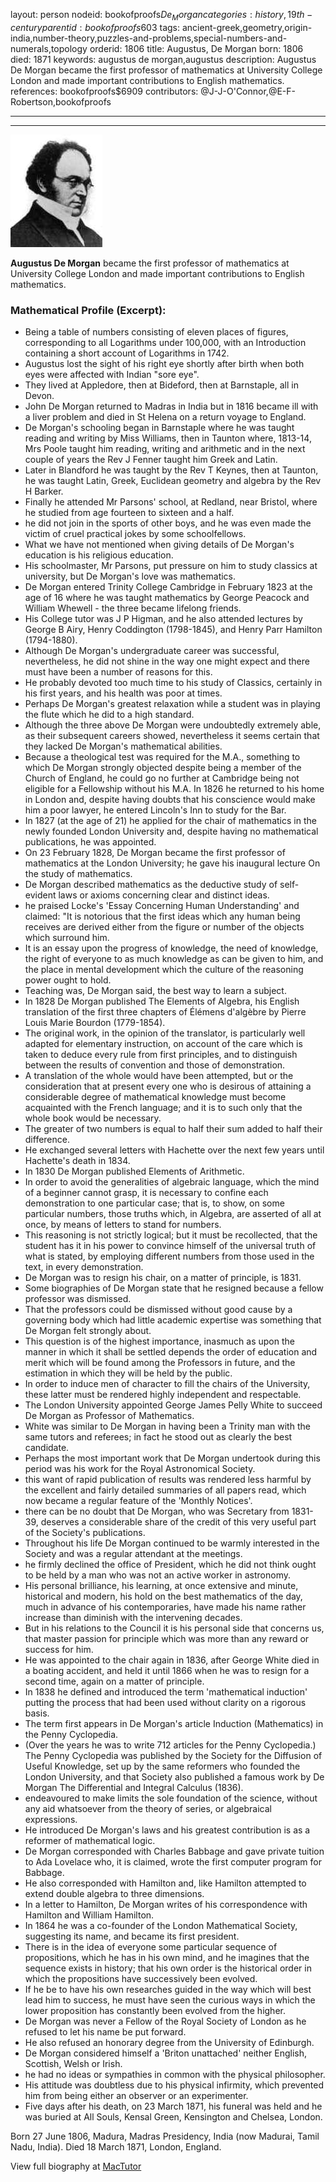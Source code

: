 layout: person
nodeid: bookofproofs$De_Morgan
categories: history,19th-century
parentid: bookofproofs$603
tags: ancient-greek,geometry,origin-india,number-theory,puzzles-and-problems,special-numbers-and-numerals,topology
orderid: 1806
title: Augustus, De Morgan
born: 1806
died: 1871
keywords: augustus de morgan,augustus
description: Augustus De Morgan became the first professor of mathematics at University College London and made important contributions to English mathematics.
references: bookofproofs$6909
contributors: @J-J-O'Connor,@E-F-Robertson,bookofproofs

---



---

![De_Morgan.jpg](https://github.com/bookofproofs/bookofproofs.github.io/blob/main/_sources/_assets/images/portraits/De_Morgan.jpg?raw=true)

**Augustus De Morgan** became the first professor of mathematics at University College London and made important contributions to English mathematics.

### Mathematical Profile (Excerpt):
* Being a table of numbers consisting of eleven places of figures, corresponding to all Logarithms under 100,000, with an Introduction containing a short account of Logarithms in 1742.
* Augustus lost the sight of his right eye shortly after birth when both eyes were affected with Indian "sore eye".
* They lived at Appledore, then at Bideford, then at Barnstaple, all in Devon.
* John De Morgan returned to Madras in India but in 1816 became ill with a liver problem and died in St Helena on a return voyage to England.
* De Morgan's schooling began in Barnstaple where he was taught reading and writing by Miss Williams, then in Taunton where, 1813-14, Mrs Poole taught him reading, writing and arithmetic and in the next couple of years the Rev J Fenner taught him Greek and Latin.
* Later in Blandford he was taught by the Rev T Keynes, then at Taunton, he was taught Latin, Greek, Euclidean geometry and algebra by the Rev H Barker.
* Finally he attended Mr Parsons' school, at Redland, near Bristol, where he studied from age fourteen to sixteen and a half.
* he did not join in the sports of other boys, and he was even made the victim of cruel practical jokes by some schoolfellows.
* What we have not mentioned when giving details of De Morgan's education is his religious education.
* His schoolmaster, Mr Parsons, put pressure on him to study classics at university, but De Morgan's love was mathematics.
* De Morgan entered Trinity College Cambridge in February 1823 at the age of 16 where he was taught mathematics by George Peacock and William Whewell - the three became lifelong friends.
* His College tutor was J P Higman, and he also attended lectures by George B Airy, Henry Coddington (1798-1845), and Henry Parr Hamilton (1794-1880).
* Although De Morgan's undergraduate career was successful, nevertheless, he did not shine in the way one might expect and there must have been a number of reasons for this.
* He probably devoted too much time to his study of Classics, certainly in his first years, and his health was poor at times.
* Perhaps De Morgan's greatest relaxation while a student was in playing the flute which he did to a high standard.
* Although the three above De Morgan were undoubtedly extremely able, as their subsequent careers showed, nevertheless it seems certain that they lacked De Morgan's mathematical abilities.
* Because a theological test was required for the M.A., something to which De Morgan strongly objected despite being a member of the Church of England, he could go no further at Cambridge being not eligible for a Fellowship without his M.A. In 1826 he returned to his home in London and, despite having doubts that his conscience would make him a poor lawyer, he entered Lincoln's Inn to study for the Bar.
* In 1827 (at the age of 21) he applied for the chair of mathematics in the newly founded London University and, despite having no mathematical publications, he was appointed.
* On 23 February 1828, De Morgan became the first professor of mathematics at the London University; he gave his inaugural lecture On the study of mathematics.
* De Morgan described mathematics as the deductive study of self-evident laws or axioms concerning clear and distinct ideas.
* he praised Locke's 'Essay Concerning Human Understanding' and claimed: "It is notorious that the first ideas which any human being receives are derived either from the figure or number of the objects which surround him.
* It is an essay upon the progress of knowledge, the need of knowledge, the right of everyone to as much knowledge as can be given to him, and the place in mental development which the culture of the reasoning power ought to hold.
* Teaching was, De Morgan said, the best way to learn a subject.
* In 1828 De Morgan published The Elements of Algebra, his English translation of the first three chapters of Élémens d'algèbre by Pierre Louis Marie Bourdon (1779-1854).
* The original work, in the opinion of the translator, is particularly well adapted for elementary instruction, on account of the care which is taken to deduce every rule from first principles, and to distinguish between the results of convention and those of demonstration.
* A translation of the whole would have been attempted, but or the consideration that at present every one who is desirous of attaining a considerable degree of mathematical knowledge must become acquainted with the French language; and it is to such only that the whole book would be necessary.
* The greater of two numbers is equal to half their sum added to half their difference.
* He exchanged several letters with Hachette over the next few years until Hachette's death in 1834.
* In 1830 De Morgan published Elements of Arithmetic.
* In order to avoid the generalities of algebraic language, which the mind of a beginner cannot grasp, it is necessary to confine each demonstration to one particular case; that is, to show, on some particular numbers, those truths which, in Algebra, are asserted of all at once, by means of letters to stand for numbers.
* This reasoning is not strictly logical; but it must be recollected, that the student has it in his power to convince himself of the universal truth of what is stated, by employing different numbers from those used in the text, in every demonstration.
* De Morgan was to resign his chair, on a matter of principle, is 1831.
* Some biographies of De Morgan state that he resigned because a fellow professor was dismissed.
* That the professors could be dismissed without good cause by a governing body which had little academic expertise was something that De Morgan felt strongly about.
* This question is of the highest importance, inasmuch as upon the manner in which it shall be settled depends the order of education and merit which will be found among the Professors in future, and the estimation in which they will be held by the public.
* In order to induce men of character to fill the chairs of the University, these latter must be rendered highly independent and respectable.
* The London University appointed George James Pelly White to succeed De Morgan as Professor of Mathematics.
* White was similar to De Morgan in having been a Trinity man with the same tutors and referees; in fact he stood out as clearly the best candidate.
* Perhaps the most important work that De Morgan undertook during this period was his work for the Royal Astronomical Society.
* this want of rapid publication of results was rendered less harmful by the excellent and fairly detailed summaries of all papers read, which now became a regular feature of the 'Monthly Notices'.
* there can be no doubt that De Morgan, who was Secretary from 1831-39, deserves a considerable share of the credit of this very useful part of the Society's publications.
* Throughout his life De Morgan continued to be warmly interested in the Society and was a regular attendant at the meetings.
* he firmly declined the office of President, which he did not think ought to be held by a man who was not an active worker in astronomy.
* His personal brilliance, his learning, at once extensive and minute, historical and modern, his hold on the best mathematics of the day, much in advance of his contemporaries, have made his name rather increase than diminish with the intervening decades.
* But in his relations to the Council it is his personal side that concerns us, that master passion for principle which was more than any reward or success for him.
* He was appointed to the chair again in 1836, after George White died in a boating accident, and held it until 1866 when he was to resign for a second time, again on a matter of principle.
* In 1838 he defined and introduced the term 'mathematical induction' putting the process that had been used without clarity on a rigorous basis.
* The term first appears in De Morgan's article Induction (Mathematics) in the Penny Cyclopedia.
* (Over the years he was to write 712 articles for the Penny Cyclopedia.) The Penny Cyclopedia was published by the Society for the Diffusion of Useful Knowledge, set up by the same reformers who founded the London University, and that Society also published a famous work by De Morgan The Differential and Integral Calculus (1836).
* endeavoured to make limits the sole foundation of the science, without any aid whatsoever from the theory of series, or algebraical expressions.
* He introduced De Morgan's laws and his greatest contribution is as a reformer of mathematical logic.
* De Morgan corresponded with Charles Babbage and gave private tuition to Ada Lovelace who, it is claimed, wrote the first computer program for Babbage.
* He also corresponded with Hamilton and, like Hamilton attempted to extend double algebra to three dimensions.
* In a letter to Hamilton, De Morgan writes of his correspondence with Hamilton and William Hamilton.
* In 1864 he was a co-founder of the London Mathematical Society, suggesting its name, and became its first president.
* There is in the idea of everyone some particular sequence of propositions, which he has in his own mind, and he imagines that the sequence exists in history; that his own order is the historical order in which the propositions have successively been evolved.
* If he be to have his own researches guided in the way which will best lead him to success, he must have seen the curious ways in which the lower proposition has constantly been evolved from the higher.
* De Morgan was never a Fellow of the Royal Society of London as he refused to let his name be put forward.
* He also refused an honorary degree from the University of Edinburgh.
* De Morgan considered himself a 'Briton unattached' neither English, Scottish, Welsh or Irish.
* he had no ideas or sympathies in common with the physical philosopher.
* His attitude was doubtless due to his physical infirmity, which prevented him from being either an observer or an experimenter.
* Five days after his death, on 23 March 1871, his funeral was held and he was buried at All Souls, Kensal Green, Kensington and Chelsea, London.

Born 27 June 1806, Madura, Madras Presidency, India (now Madurai, Tamil Nadu, India). Died 18 March 1871, London, England.

View full biography at [MacTutor](https://mathshistory.st-andrews.ac.uk/Biographies/De_Morgan/)
